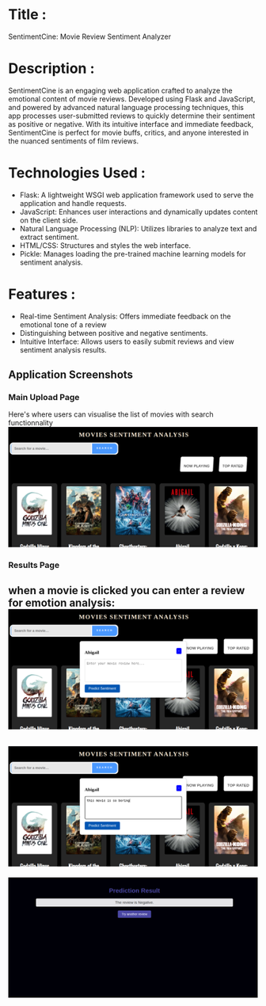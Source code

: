 # Title :

SentimentCine: Movie Review Sentiment Analyzer

# Description :

SentimentCine is an engaging web application crafted to analyze the emotional content of movie reviews. Developed using Flask and JavaScript, and powered by advanced natural language processing techniques, this app processes user-submitted reviews to quickly determine their sentiment as positive or negative. With its intuitive interface and immediate feedback, SentimentCine is perfect for movie buffs, critics, and anyone interested in the nuanced sentiments of film reviews.

# Technologies Used :

- Flask: A lightweight WSGI web application framework used to serve the application and handle requests.
- JavaScript: Enhances user interactions and dynamically updates content on the client side.
- Natural Language Processing (NLP): Utilizes libraries to analyze text and extract sentiment.
- HTML/CSS: Structures and styles the web interface.
- Pickle: Manages loading the pre-trained machine learning models for sentiment analysis.


# Features :

- Real-time Sentiment Analysis: Offers immediate feedback on the emotional tone of a review
- Distinguishing between positive and negative sentiments.
- Intuitive Interface: Allows users to easily submit reviews and view sentiment analysis results.

## Application Screenshots

### Main Upload Page
Here's where users can visualise the list of movies with search functionnality
![Page](./assets/1.png)

### Results Page
when a movie is clicked you can enter a review for emotion analysis:
![Page](./assets/2.png)
---
![Page](./assets/3.png)
---
![Page](./assets/4.png)

